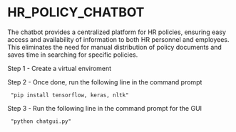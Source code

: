 # HR_POLICY_CHATBOT
The chatbot provides a centralized platform for HR policies, ensuring easy access and availability of information to both HR personnel and employees. This eliminates the need for manual distribution of policy documents and saves time in searching for specific policies.

Step 1 - Create a virtual enviroment 


Step 2 - Once done, run the following line in the command prompt 

     "pip install tensorflow, keras, nltk"

Step 3 - Run the following line in the command prompt for the GUI 
                                                          
     "python chatgui.py"



